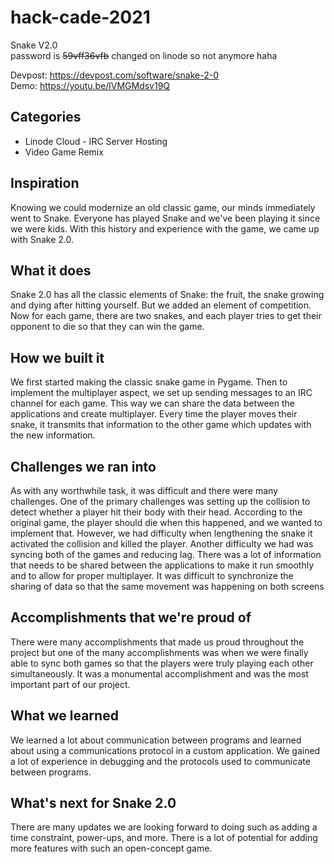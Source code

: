 # hack-cade-2021
Snake V2.0  
password is ~~59vff36vfb~~ changed on linode so not anymore haha  

Devpost: <https://devpost.com/software/snake-2-0>  
Demo: <https://youtu.be/lVMGMdsv19Q>

## Categories 
- Linode Cloud - IRC Server Hosting
- Video Game Remix

## Inspiration
Knowing we could modernize an old classic game, our minds immediately went to Snake. Everyone has played Snake and we've been playing it since we were kids. With this history and experience with the game, we came up with Snake 2.0.
## What it does
Snake 2.0 has all the classic elements of Snake: the fruit, the snake growing and dying after hitting yourself. But we added an element of competition. Now for each game, there are two snakes, and each player tries to get their opponent to die so that they can win the game.
## How we built it
We first started making the classic snake game in Pygame. Then to implement the multiplayer aspect, we set up sending messages to an IRC channel for each game. This way we can share the data between the applications and create multiplayer. Every time the player moves their snake, it transmits that information to the other game which updates with the new information.
## Challenges we ran into
As with any worthwhile task, it was difficult and there were many challenges. One of the primary challenges was setting up the collision to detect whether a player hit their body with their head. According to the original game, the player should die when this happened, and we wanted to implement that. However, we had difficulty when lengthening the snake it activated the collision and killed the player. Another difficulty we had was syncing both of the games and reducing lag. There was a lot of information that needs to be shared between the applications to make it run smoothly and to allow for proper multiplayer. It was difficult to synchronize the sharing of data so that the same movement was happening on both screens
## Accomplishments that we're proud of
There were many accomplishments that made us proud throughout the project but one of the many accomplishments was when we were finally able to sync both games so that the players were truly playing each other simultaneously. It was a monumental accomplishment and was the most important part of our project.
## What we learned
We learned a lot about communication between programs and learned about using a communications protocol in a custom application. We gained a lot of experience in debugging and the protocols used to communicate between programs.
## What's next for Snake 2.0
There are many updates we are looking forward to doing such as adding a time constraint, power-ups, and more. There is a lot of potential for adding more features with such an open-concept game.
